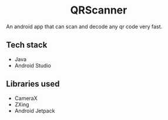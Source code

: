 # <div align = "center">QRScanner</div>

An android app that can scan and decode any qr code very fast.

## Tech stack
- Java
- Android Studio

## Libraries used
- CameraX
- ZXing
- Android Jetpack
